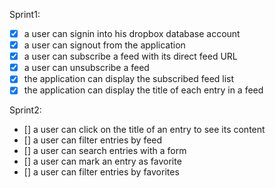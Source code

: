 Sprint1:

- [X] a user can signin into his dropbox database account
- [X] a user can signout from the application
- [X] a user can subscribe a feed with its direct feed URL
- [X] a user can unsubscribe a feed
- [X] the application can display the subscribed feed list
- [X] the application can display the title of each entry in a feed

Sprint2:
- [] a user can click on the title of an entry to see its content
- [] a user can filter entries by feed
- [] a user can search entries with a form
- [] a user can mark an entry as favorite
- [] a user can filter entries by favorites
